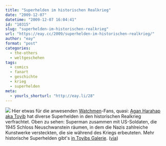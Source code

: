 ```yaml
---
title: "Superhelden im historischen Realkrieg"
date: "2009-12-07"
datetime: "2009-12-07 16:04:41"
id: "10315"
slug: "superhelden-im-historischen-realkrieg"
url: "https://eay.cc/2009/superhelden-im-historischen-realkrieg/"
author: "eay"
format: "post"
categories:
  - the-others
  - weltgeschehen
tags:
  - comics
  - fanart
  - geschichte
  - krieg
  - superhelden
meta:
  - yourls_shorturl: "http://eay.li/28"
---
```


![](https://eay.cc/uploads/2009/superman1945.jpg) Hier etwas für die anwesenden [Watchmen](//eay.cc/tag/watchmen/)\-Fans, quasi: [Agan Harahap aka Toyib](http://toyib.deviantart.com/) hat diverse Superhelden in den historischen Realkrieg verfrachtet. Oben zu sehen: Superman zusammen mit US-Soldaten, die 1945 Schloss Neuschwanstein räumen, in dem die Nazis zahlreiche Kunstwerke versteckten, die sie während des Kriegs erbeuteten. Mehr historische Superhelden gibt's [in Toyibs Galerie](http://toyib.deviantart.com/gallery/). ([via](http://www.feingut.de/2009/12/04/when-unreal-heros-meets-real-hard-history/))
